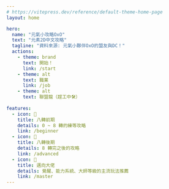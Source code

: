 ```yaml
---
# https://vitepress.dev/reference/default-theme-home-page
layout: home

hero:
  name: "元氣小攻略OxO"
  text: "元素2D中文攻略"
  tagline: "資料來源: 元氣小夥伴OxO的盟友與DC！"
  actions:
    - theme: brand
      text: 開始！
      link: /start
    - theme: alt
      text: 職業
      link: /job
    - theme: alt
      text: 聯盟龍（趕工中🛠）
  
features:
  - icon: 🔰
    title: 八轉前期
    details: 0 ~ 8 轉的練等攻略
    link: /beginner
  - icon: 👾
    title: 八轉後期
    details: 8 轉完之後的攻略
    link: /advanced
  - icon: 💪
    title: 邁向大佬
    details: 覺醒、能力系統、大師等級的主流玩法推薦
    link: /master
---
```


